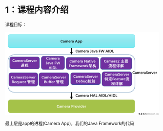 # 1：课程内容介绍

课程目标：

![image.png](../assets/1706531806517-image.png?r=51897b58844f053e4cbe927eefb35879)

最上层是app的进程(Camera App)，我们的Java Framework的代码
